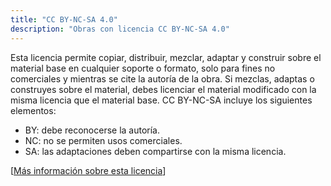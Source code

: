 ```yaml
---
title: "CC BY-NC-SA 4.0"
description: "Obras con licencia CC BY-NC-SA 4.0"
---
```


Esta licencia permite copiar, distribuir, mezclar, adaptar y construir sobre el material base en cualquier soporte o formato, solo para fines no comerciales y mientras se cite la autoría de la obra. Si mezclas, adaptas o construyes sobre el material, debes licenciar el material modificado con la misma licencia que el material base. CC BY-NC-SA incluye los siguientes elementos:


- BY: debe reconocerse la autoría.
- NC: no se permiten usos comerciales.
- SA: las adaptaciones deben compartirse con la misma licencia.

[[Más información sobre esta licencia](https://creativecommons.org/licenses/by-nc-sa/4.0/deed.es)]